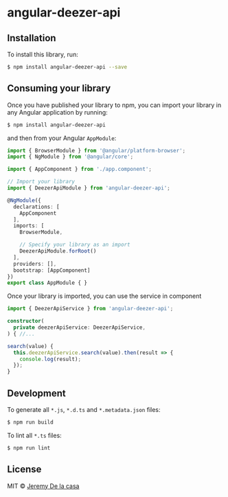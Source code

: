 # angular-deezer-api

## Installation

To install this library, run:

```bash
$ npm install angular-deezer-api --save
```

## Consuming your library

Once you have published your library to npm, you can import your library in any Angular application by running:

```bash
$ npm install angular-deezer-api
```

and then from your Angular `AppModule`:

```typescript
import { BrowserModule } from '@angular/platform-browser';
import { NgModule } from '@angular/core';

import { AppComponent } from './app.component';

// Import your library
import { DeezerApiModule } from 'angular-deezer-api';

@NgModule({
  declarations: [
    AppComponent
  ],
  imports: [
    BrowserModule,

    // Specify your library as an import
    DeezerApiModule.forRoot()
  ],
  providers: [],
  bootstrap: [AppComponent]
})
export class AppModule { }
```

Once your library is imported, you can use the service in component

```typescript
import { DeezerApiService } from 'angular-deezer-api';

constructor(
  private deezerApiService: DeezerApiService,
) { //...

search(value) {
  this.deezerApiService.search(value).then(result => {
    console.log(result);
  });
}
```

## Development

To generate all `*.js`, `*.d.ts` and `*.metadata.json` files:

```bash
$ npm run build
```

To lint all `*.ts` files:

```bash
$ npm run lint
```

## License

MIT © [Jeremy De la casa](mailto:jeremydelacasa@gmail.com)
